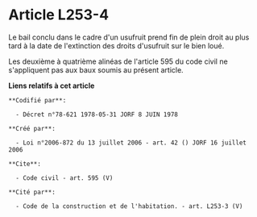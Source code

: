 # Article L253-4

Le bail conclu dans le cadre d'un usufruit prend fin de plein droit au plus tard à la date de l'extinction des droits
d'usufruit sur le bien loué.

Les deuxième à quatrième alinéas de l'article 595 du code civil ne s'appliquent pas aux baux soumis au présent article.

**Liens relatifs à cet article**

	**Codifié par**:

	  - Décret n°78-621 1978-05-31 JORF 8 JUIN 1978

	**Créé par**:

	  - Loi n°2006-872 du 13 juillet 2006 - art. 42 () JORF 16 juillet 2006

	**Cite**:

	  - Code civil - art. 595 (V)

	**Cité par**:

	  - Code de la construction et de l'habitation. - art. L253-3 (V)
